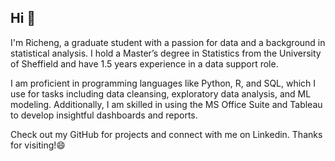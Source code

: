 ## Hi 👋

I'm Richeng, a graduate student with a passion for data and a background in statistical analysis. I hold a Master’s degree in Statistics from the University of Sheffield and have 1.5 years experience in a data support role.

I am proficient in programming languages like Python, R, and SQL, which I use for tasks including data cleansing, exploratory data analysis, and ML modeling. Additionally, I am skilled in using the MS Office Suite and Tableau to develop insightful dashboards and reports.

Check out my GitHub for projects and connect with me on Linkedin. Thanks for visiting!😄
<!--
**atomxu10/atomxu10** is a ✨ _special_ ✨ repository because its `README.md` (this file) appears on your GitHub profile.

Here are some ideas to get you started:

- 🔭 I’m currently working on ...
- 🌱 I’m currently learning ...
- 👯 I’m looking to collaborate on ...
- 🤔 I’m looking for help with ...
- 💬 Ask me about ...
- 📫 How to reach me: ...
- 😄 Pronouns: ...
- ⚡ Fun fact: ...
-->
